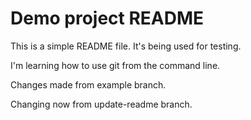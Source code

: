 
# Demo project README

This is a simple README file.
It's being used for testing.

I'm learning how to use git from the command line.

Changes made from example branch.

Changing now from update-readme branch.
